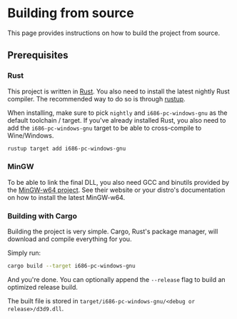 # Building from source

This page provides instructions on how to build the project from source.

## Prerequisites

### Rust

This project is written in [Rust](https://www.rust-lang.org). You also need to install the latest nightly Rust compiler.
The recommended way to do so is through [rustup](https://rustup.rs/).

When installing, make sure to pick `nightly` and `i686-pc-windows-gnu` as the default toolchain / target.
If you've already installed Rust, you also need to add the `i686-pc-windows-gnu` target to be able to cross-compile to Wine/Windows.

```sh
rustup target add i686-pc-windows-gnu
```

### MinGW

To be able to link the final DLL, you also need GCC and binutils provided by the [MinGW-w64 project](http://mingw-w64.org/doku.php).
See their website or your distro's documentation on how to install the latest MinGW-w64.

### Building with Cargo

Building the project is very simple. Cargo, Rust's package manager, will download and compile everything for you.

Simply run:

```sh
cargo build --target i686-pc-windows-gnu
```

And you're done. You can optionally append the `--release` flag to build an optimized release build.

The built file is stored in `target/i686-pc-windows-gnu/<debug or release>/d3d9.dll`.
